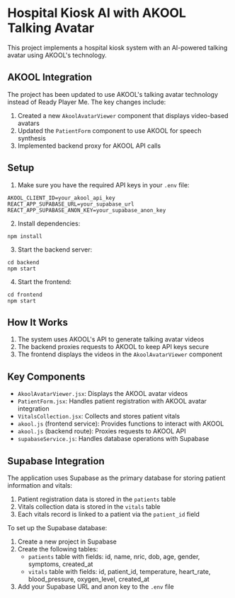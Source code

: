 # Hospital Kiosk AI with AKOOL Talking Avatar

This project implements a hospital kiosk system with an AI-powered talking avatar using AKOOL's technology.

## AKOOL Integration

The project has been updated to use AKOOL's talking avatar technology instead of Ready Player Me. The key changes include:

1. Created a new `AkoolAvatarViewer` component that displays video-based avatars
2. Updated the `PatientForm` component to use AKOOL for speech synthesis
3. Implemented backend proxy for AKOOL API calls

## Setup

1. Make sure you have the required API keys in your `.env` file:

```
AKOOL_CLIENT_ID=your_akool_api_key
REACT_APP_SUPABASE_URL=your_supabase_url
REACT_APP_SUPABASE_ANON_KEY=your_supabase_anon_key
```

2. Install dependencies:

```
npm install
```

3. Start the backend server:

```
cd backend
npm start
```

4. Start the frontend:

```
cd frontend
npm start
```

## How It Works

1. The system uses AKOOL's API to generate talking avatar videos
2. The backend proxies requests to AKOOL to keep API keys secure
3. The frontend displays the videos in the `AkoolAvatarViewer` component

## Key Components

- `AkoolAvatarViewer.jsx`: Displays the AKOOL avatar videos
- `PatientForm.jsx`: Handles patient registration with AKOOL avatar integration
- `VitalsCollection.jsx`: Collects and stores patient vitals
- `akool.js` (frontend service): Provides functions to interact with AKOOL
- `akool.js` (backend route): Proxies requests to AKOOL API
- `supabaseService.js`: Handles database operations with Supabase

## Supabase Integration

The application uses Supabase as the primary database for storing patient information and vitals:

1. Patient registration data is stored in the `patients` table
2. Vitals collection data is stored in the `vitals` table
3. Each vitals record is linked to a patient via the `patient_id` field

To set up the Supabase database:

1. Create a new project in Supabase
2. Create the following tables:
   - `patients` table with fields: id, name, nric, dob, age, gender, symptoms, created_at
   - `vitals` table with fields: id, patient_id, temperature, heart_rate, blood_pressure, oxygen_level, created_at
3. Add your Supabase URL and anon key to the `.env` file